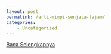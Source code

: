 ```yaml
---
layout: post
permalink: /arti-mimpi-senjata-tajam/
categories:
    - Uncategorized
---
```


[Baca Selengkapnya](/06)